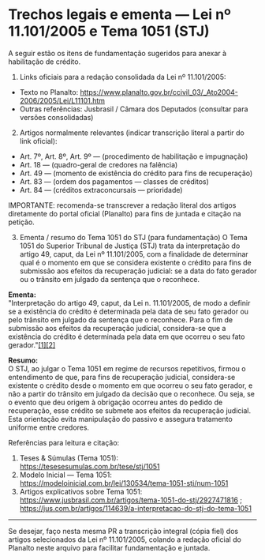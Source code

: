 # Trechos legais e ementa — Lei nº 11.101/2005 e Tema 1051 (STJ)

A seguir estão os itens de fundamentação sugeridos para anexar à habilitação de crédito.

1) Links oficiais para a redação consolidada da Lei nº 11.101/2005:
- Texto no Planalto: https://www.planalto.gov.br/ccivil_03/_Ato2004-2006/2005/Lei/L11101.htm
- Outras referências: Jusbrasil / Câmara dos Deputados (consultar para versões consolidadas)

2) Artigos normalmente relevantes (indicar transcrição literal a partir do link oficial):
- Art. 7º, Art. 8º, Art. 9º — (procedimento de habilitação e impugnação)
- Art. 18 — (quadro-geral de credores na falência)
- Art. 49 — (momento de existência do crédito para fins de recuperação)
- Art. 83 — (ordem dos pagamentos — classes de créditos)
- Art. 84 — (créditos extraconcursais — prioridade)

IMPORTANTE: recomenda-se transcrever a redação literal dos artigos diretamente do portal oficial (Planalto) para fins de juntada e citação na petição.

3) Ementa / resumo do Tema 1051 do STJ (para fundamentação)
O Tema 1051 do Superior Tribunal de Justiça (STJ) trata da interpretação do artigo 49, caput, da Lei nº 11.101/2005, com a finalidade de determinar qual é o momento em que se considera existente o crédito para fins de submissão aos efeitos da recuperação judicial: se a data do fato gerador ou o trânsito em julgado da sentença que o reconhece.

**Ementa:**  
"Interpretação do artigo 49, caput, da Lei n. 11.101/2005, de modo a definir se a existência do crédito é determinada pela data de seu fato gerador ou pelo trânsito em julgado da sentença que o reconhece. Para o fim de submissão aos efeitos da recuperação judicial, considera-se que a existência do crédito é determinada pela data em que ocorreu o seu fato gerador."[[1]](https://tesesesumulas.com.br/tese/stj/1051)[[2]](https://modeloinicial.com.br/lei/130534/tema-1051-stj/num-1051)

**Resumo:**  
O STJ, ao julgar o Tema 1051 em regime de recursos repetitivos, firmou o entendimento de que, para fins de recuperação judicial, considera-se existente o crédito desde o momento em que ocorreu o seu fato gerador, e não a partir do trânsito em julgado da decisão que o reconhece. Ou seja, se o evento que deu origem à obrigação ocorreu antes do pedido de recuperação, esse crédito se submete aos efeitos da recuperação judicial. Esta orientação evita manipulação do passivo e assegura tratamento uniforme entre credores.

Referências para leitura e citação:
1. Teses & Súmulas (Tema 1051): https://tesesesumulas.com.br/tese/stj/1051  
2. Modelo Inicial — Tema 1051: https://modeloinicial.com.br/lei/130534/tema-1051-stj/num-1051  
3. Artigos explicativos sobre Tema 1051: https://www.jusbrasil.com.br/artigos/tema-1051-do-stj/2927471816 ; https://jus.com.br/artigos/114639/a-interpretacao-do-stj-do-tema-1051

---

Se desejar, faço nesta mesma PR a transcrição integral (cópia fiel) dos artigos selecionados da Lei nº 11.101/2005, colando a redação oficial do Planalto neste arquivo para facilitar fundamentação e juntada.